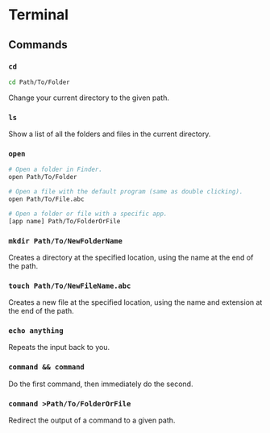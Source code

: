 # Terminal

## Commands

### `cd`

```sh
cd Path/To/Folder
```

Change your current directory to the given path.

### `ls`

Show a list of all the folders and files in the current directory.

### `open`

```sh
# Open a folder in Finder.
open Path/To/Folder

# Open a file with the default program (same as double clicking).
open Path/To/File.abc

# Open a folder or file with a specific app.
[app name] Path/To/FolderOrFile
```

### `mkdir Path/To/NewFolderName`

Creates a directory at the specified location, using the name at the end of the path.

### `touch Path/To/NewFileName.abc`

Creates a new file at the specified location, using the name and extension at the end of the path.

### `echo anything`

Repeats the input back to you.

### `command && command`

Do the first command, then immediately do the second.

### `command >Path/To/FolderOrFile`

Redirect the output of a command to a given path.
